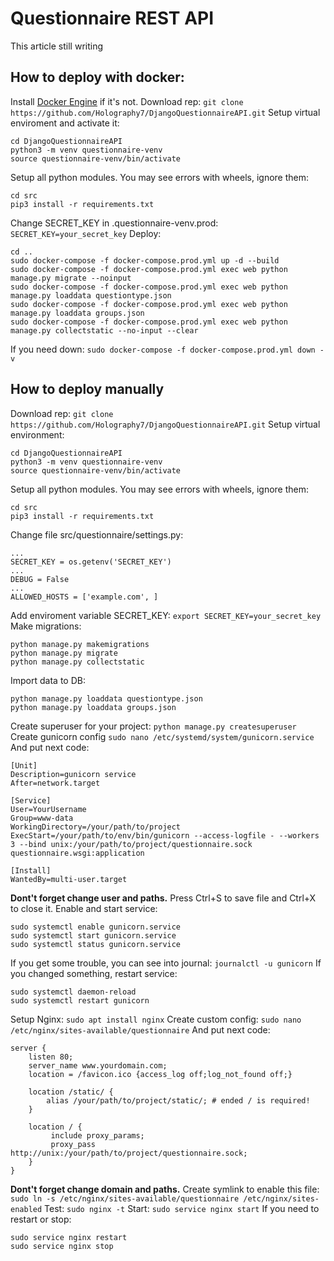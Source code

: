 # Questionnaire REST API
This article still writing
## How to deploy with docker:
Install [Docker Engine](https://docs.docker.com/engine/install/) if it's not.
Download rep:
`git clone https://github.com/Holography7/DjangoQuestionnaireAPI.git`
Setup virtual enviroment and activate it:
```
cd DjangoQuestionnaireAPI
python3 -m venv questionnaire-venv
source questionnaire-venv/bin/activate
```
Setup all python modules. You may see errors with wheels, ignore them:
```
cd src
pip3 install -r requirements.txt
```
Change SECRET_KEY in .questionnaire-venv.prod:
`SECRET_KEY=your_secret_key`
Deploy:
```
cd ..
sudo docker-compose -f docker-compose.prod.yml up -d --build
sudo docker-compose -f docker-compose.prod.yml exec web python manage.py migrate --noinput
sudo docker-compose -f docker-compose.prod.yml exec web python manage.py loaddata questiontype.json
sudo docker-compose -f docker-compose.prod.yml exec web python manage.py loaddata groups.json
sudo docker-compose -f docker-compose.prod.yml exec web python manage.py collectstatic --no-input --clear
```
If you need down:
`sudo docker-compose -f docker-compose.prod.yml down -v`
## How to deploy manually
Download rep:
`git clone https://github.com/Holography7/DjangoQuestionnaireAPI.git`
Setup virtual environment:
```
cd DjangoQuestionnaireAPI
python3 -m venv questionnaire-venv
source questionnaire-venv/bin/activate
```
Setup all python modules. You may see errors with wheels, ignore them:
```
cd src
pip3 install -r requirements.txt
```
Change file src/questionnaire/settings.py:
```
...
SECRET_KEY = os.getenv('SECRET_KEY')
...
DEBUG = False
...
ALLOWED_HOSTS = ['example.com', ]
```
Add enviroment variable SECRET_KEY:
`export SECRET_KEY=your_secret_key`
Make migrations:
```
python manage.py makemigrations
python manage.py migrate
python manage.py collectstatic
```
Import data to DB:
```
python manage.py loaddata questiontype.json
python manage.py loaddata groups.json
```
Create superuser for your project:
`python manage.py createsuperuser`
Create gunicorn config
`sudo nano /etc/systemd/system/gunicorn.service`
And put next code:
```
[Unit]
Description=gunicorn service
After=network.target

[Service]
User=YourUsername
Group=www-data
WorkingDirectory=/your/path/to/project
ExecStart=/your/path/to/env/bin/gunicorn --access-logfile - --workers 3 --bind unix:/your/path/to/project/questionnaire.sock questionnaire.wsgi:application

[Install]
WantedBy=multi-user.target
```
**Dont't forget change user and paths.**
Press Ctrl+S to save file and Ctrl+X to close it.
Enable and start service:
```
sudo systemctl enable gunicorn.service
sudo systemctl start gunicorn.service
sudo systemctl status gunicorn.service
```
If you get some trouble, you can see into journal:
`journalctl -u gunicorn`
If you changed something, restart service:
```
sudo systemctl daemon-reload
sudo systemctl restart gunicorn
```
Setup Nginx:
`sudo apt install nginx`
Create custom config:
`sudo nano /etc/nginx/sites-available/questionnaire`
And put next code:
```
server {
    listen 80;
    server_name www.yourdomain.com;
    location = /favicon.ico {access_log off;log_not_found off;}

    location /static/ {
        alias /your/path/to/project/static/; # ended / is required!
    }

    location / {
         include proxy_params;
         proxy_pass http://unix:/your/path/to/project/questionnaire.sock;
    }
}
```
**Dont't forget change domain and paths.**
Create symlink to enable this file:
`sudo ln -s /etc/nginx/sites-available/questionnaire /etc/nginx/sites-enabled`
Test:
`sudo nginx -t`
Start:
`sudo service nginx start`
If you need to restart or stop:
```
sudo service nginx restart
sudo service nginx stop
```
